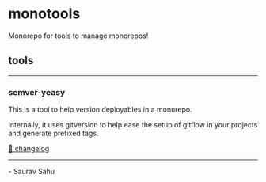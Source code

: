 # monotools

Monorepo for tools to manage monorepos!

## tools

---

### semver-yeasy 

This is a tool to help version deployables in a monorepo. 

Internally, it uses gitversion to help ease the setup of gitflow in your projects and generate prefixed tags.

[📌 changelog](./apps/semver-yeasy/changelog.md)

---

\- Saurav Sahu